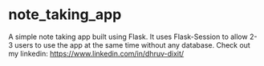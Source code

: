 # note_taking_app
A simple note taking app built using Flask.
It uses Flask-Session to allow 2-3 users to use the app at the same time without any database.
Check out my linkedin: https://www.linkedin.com/in/dhruv-dixit/
